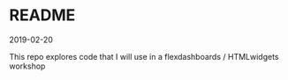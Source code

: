 README
================
2019-02-20

<!-- README.md is generated from README.Rmd. Please edit that file -->
This repo explores code that I will use in a flexdashboards / HTMLwidgets workshop
